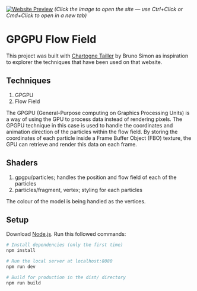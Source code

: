 [![Website Preview](https://gpgpu-flow-field-five.vercel.app/img/website-preview.png)](https://gpgpu-flow-field-five.vercel.app/)
_(Click the image to open the site — use Ctrl+Click or Cmd+Click to open in a new tab)_

# GPGPU Flow Field

This project was built with [Chartogne Tailler](https://chartogne-taillet.com/en) by Bruno Simon as inspiration to explorer the techniques that have been used on that website.

## Techniques

1. GPGPU
2. Flow Field

The GPGPU (General-Purpose computing on Graphics Processing Units) is a way of using the GPU to process data instead of rendering pixels. The GPGPU technique in this case is used to handle the coordinates and animation direction of the particles within the flow field. By storing the coordinates of each particle inside a Frame Buffer Object (FBO) texture, the GPU can retrieve and render this data on each frame.

## Shaders

1. gpgpu/particles; handles the position and flow field of each of the particles
2. particles/fragment, vertex; styling for each particles

The colour of the model is being handled as the vertices.

## Setup

Download [Node.js](https://nodejs.org/en/download/).
Run this followed commands:

```bash
# Install dependencies (only the first time)
npm install

# Run the local server at localhost:8080
npm run dev

# Build for production in the dist/ directory
npm run build
```
